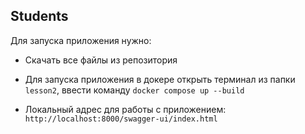 ## Students

Для запуска приложения нужно:

* Скачать все файлы из репозитория

* Для запуска приложения в докере открыть терминал из папки `lesson2`,
ввести команду `docker compose up --build`

* Локальный адрес для работы с приложением: `http://localhost:8000/swagger-ui/index.html`